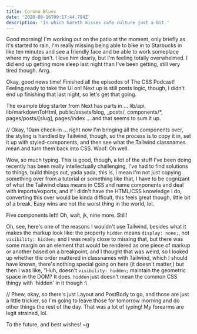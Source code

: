 ```yaml
---
title: Corona Blues
date: '2020-08-16T09:17:44.794Z'
description: 'In which Gareth misses cafe culture just a bit.'
---
```


Good morning! I'm working out on the patio at the moment, only briefly as it's started to rain, I'm really missing being able to bike in to Starbucks in like ten minutes and see a friendly face and be able to work someplace where my dog isn't. I love him dearly, but I'm feeling totally overwhelmed. I did end up getting more sleep last night than I've been getting, still very tired though. Arrg.

Okay, good news time! Finished all the episodes of The CSS Podcast! Feeling ready to take the UI on! Next up is still posts logic, though, I didn't end up finishing that last night, so let's get that going.

The example blog starter from Next has parts in ... lib/api, lib/markdownToHtml, public/assets/blog, \_posts/, components/\*, pages/posts/[slug], pages/index ... and that seems to sum it up.

// Okay, 10am check-in ... right now I'm bringing all the components over, the styling is handled by Tailwind, though, so the process is to copy it in, set it up with styled-components, and then see what the Tailwind classnames mean and turn them back into CSS. Woof. Oh well.

Wow, so much typing. This is good, though, a lot of the stuff I've been doing recently has been really intellectually challenging, I've had to find solutions to things, build things out, yada yada, this is, I mean I'm not just copying something over from a tutorial or something like that, I have to be cognizant of what the Tailwind class means in CSS and name components and deal with imports/exports, and if I didn't have the HTML/CSS knowledge I do, converting this over would be kinda difficult, this feels great though, little bit of a break. Easy wins are not the worst thing in the world, lol.

Five components left! Oh, wait, jk, nine more. Still!

Oh, see, here's one of the reasons I wouldn't use Tailwind, besides what it makes the markup look like: the property `hidden` means `display: none;`, not `visibility: hidden;` and I was really close to missing that, but there was some margin on an element that would be rendered as one piece of markup or another based on a breakpoint, and I thought that was weird, so I looked up whether the order mattered in classnames with Tailwind, which I should have known, there's nothing special going on here (it doesn't matter,) but then I was like, "Huh, doesn't `visibility: hidden;` maintain the geometric space in the DOM? It does. `hidden` just doesn't mean the common CSS thingy with 'hidden' in it though :\

// Phew, okay, so there's just Layout and PostBody to go, and those are just a little trickier, so I'm going to leave those for tomorrow morning and do other things the rest of the day. That was a lot of typing! My forearms are legit strained, lol.

To the future, and best wishes! ~g
